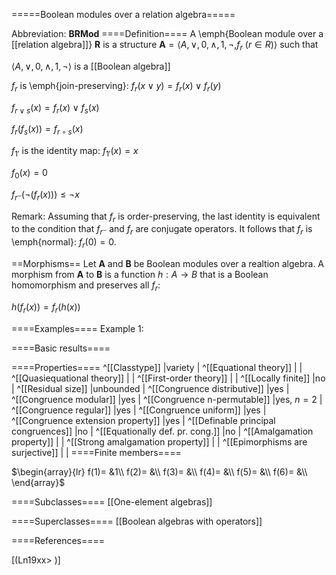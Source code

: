 =====Boolean modules over a relation algebra=====

Abbreviation: **BRMod**
====Definition====
A \emph{Boolean module over a [[relation algebra]]} $\mathbf{R}$ is a structure $\mathbf{A}=\langle A,\vee,0,
\wedge,1,\neg,f_r\ (r\in R)\rangle$ such that

$\langle A,\vee,0,\wedge,1,\neg\rangle$ is a [[Boolean algebra]]

$f_r$ is \emph{join-preserving}: $f_r(x\vee y)=f_r(x)\vee f_r(y)$

$f_{r\vee s}(x)=f_r(x)\vee f_s(x)$

$f_r(f_s(x))=f_{r\circ s}(x)$

$f_{1'}$ is the identity map:  $f_{1'}(x)=x$

$f_0(x)=0$

$f_{r^\smile}(\neg (f_r(x)))\le \neg x$

Remark: Assuming that $f_r$ is order-preserving, the last identity is equivalent to the condition that $f_{r^\smile}$ and $f_r$ are conjugate operators. 
It follows that $f_r$ is \emph{normal}: $f_r(0)=0$.

==Morphisms==
Let $\mathbf{A}$ and $\mathbf{B}$ be Boolean modules over a realtion algebra. 
A morphism from $\mathbf{A}$ to $\mathbf{B}$ is a function $h:A\rightarrow B$ that is a Boolean homomorphism and preserves all $f_r$:

$h(f_r(x))=f_r(h(x))$

====Examples====
Example 1: 

====Basic results====


====Properties====
^[[Classtype]]  |variety |
^[[Equational theory]]  | |
^[[Quasiequational theory]]  | |
^[[First-order theory]]  | |
^[[Locally finite]]  |no |
^[[Residual size]]  |unbounded |
^[[Congruence distributive]]  |yes |
^[[Congruence modular]]  |yes |
^[[Congruence n-permutable]]  |yes, $n=2$ |
^[[Congruence regular]]  |yes |
^[[Congruence uniform]]  |yes |
^[[Congruence extension property]]  |yes |
^[[Definable principal congruences]]  |no |
^[[Equationally def. pr. cong.]]  |no |
^[[Amalgamation property]]  | |
^[[Strong amalgamation property]]  | |
^[[Epimorphisms are surjective]]  | |
====Finite members====

$\begin{array}{lr}
f(1)= &1\\
f(2)= &\\
f(3)= &\\
f(4)= &\\
f(5)= &\\
f(6)= &\\
\end{array}$

====Subclasses====
[[One-element algebras]] 

====Superclasses====
[[Boolean algebras with operators]] 


====References====

[(Ln19xx>
)]







